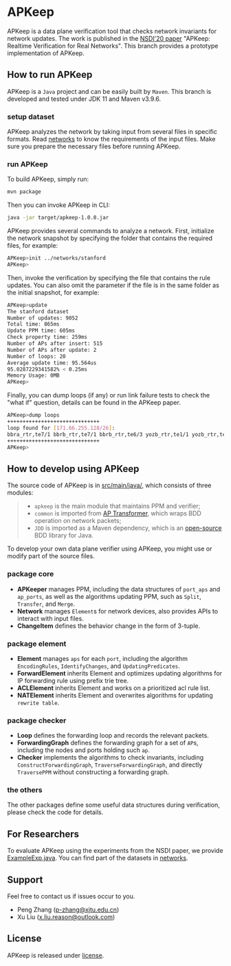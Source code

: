 # APKeep

APKeep is a data plane verification tool that checks network invariants for network updates.
The work is published in the [NSDI'20 paper](https://www.usenix.org/conference/nsdi20/presentation/zhang-peng) "APKeep: Realtime Verification for Real Networks".
This branch provides a prototype implementation of APKeep.

## How to run APKeep

APKeep is a `Java` project and can be easily built by `Maven`.
This branch is developed and tested under JDK 11 and Maven v3.9.6. 

### setup dataset

APKeep analyzes the network by taking input from several files in specific formats.
Read [networks](networks/) to know the requirements of the input files.
Make sure you prepare the necessary files before running APKeep.

### run APKeep

To build APKeep, simply run:

```bash
mvn package
```

Then you can invoke APKeep in CLI:

```bash
java -jar target/apkeep-1.0.0.jar
```

APKeep provides several commands to analyze a network.
First, initialize the network snapshot by specifying the folder that contains the required files, for example:

```bash
APKeep>init ../networks/stanford
APKeep>
```

Then, invoke the verification by specifying the file that contains the rule updates.
You can also omit the parameter if the file is in the same folder as the initial snapshot, for example:

```bash
APKeep>update
The stanford dataset
Number of updates: 9052
Total time: 865ms
Update PPM time: 605ms
Check property time: 259ms
Number of APs after insert: 515
Number of APs after update: 2
Number of loops: 20
Average update time: 95.564us
95.0287229341582% < 0.25ms
Memory Usage: 0MB
APKeep>
```

Finally, you can dump loops (if any) or run link failure tests to check the "what if" question, details can be found in the APKeep paper.

```bash
APKeep>dump loops
++++++++++++++++++++++++++++++
loop found for [171.66.255.128/26]:
bbra_rtr,te7/1 bbrb_rtr,te7/1 bbrb_rtr,te6/3 yozb_rtr,te1/1 yozb_rtr,te1/2 yoza_rtr,te1/2 yoza_rtr,te7/1 bbrb_rtr,te7/4 bbrb_rtr,te7/2 cozb_rtr,te2/1 cozb_rtr,te3/1 cozb_rtr_outACL_te3/1_out,inport cozb_rtr_outACL_te3/1_out,permit bbra_rtr,te6/1 bbra_rtr,te7/1
++++++++++++++++++++++++++++++
APKeep>
```

## How to develop using APKeep

The source code of APKeep is in [src/main/java/](src/main/java/), which consists of three modules:
> - `apkeep` is the main module that maintains PPM and verifier;
> - `common` is imported from [AP Transformer](https://www.cs.utexas.edu/users/lam/NRL/), which wraps BDD operation on network packets;
> - `JDD` is imported as a Maven dependency, which is an [open-source](https://bitbucket.org/vahidi/jdd/) BDD library for Java.

To develop your own data plane verifier using APKeep, you might use or modify part of the source files.

### package core

- **APKeeper** manages PPM, including the data structures of `port_aps` and `ap_ports`, as well as the algorithms updating PPM, such as `Split`, `Transfer`, and `Merge`.
- **Network** manages `Element`s for network devices, also provides APIs to interact with input files.
- **ChangeItem** defines the behavior change in the form of 3-tuple.

### package element

- **Element** manages `aps` for each `port`, including the algorithm `EncodingRules`, `IdentifyChanges`, and `UpdatingPredicates`.
- **ForwardElement** inherits Element and optimizes updating algorithms for IP forwarding rule using prefix trie tree.
- **ACLElement** inherits Element and works on a prioritized acl rule list.
- **NATElement** inherits Element and overwrites algorithms for updating `rewrite table`.

### package checker
- **Loop** defines the forwarding loop and records the relevant packets.
- **ForwardingGraph** defines the forwarding graph for a set of `AP`s, including the nodes and ports holding such `ap`.
- **Checker** implements the algorithms to check invariants, including `ConstructForwardingGraph`, `TraverseForwardingGraph`, and directly `TraversePPM` without constructing a forwarding graph.

### the others

The other packages define some useful data structures during verification, please check the code for details.

## For Researchers

To evaluate APKeep using the experiments from the NSDI paper, we provide [ExampleExp.java](src/main/java/apkeep/main/main.java).
You can find part of the datasets in [networks](networks/).

## Support

Feel free to contact us if issues occur to you.

- Peng Zhang (p-zhang@xjtu.edu.cn)
- Xu Liu (x.liu.reason@outlook.com)

## License
APKeep is released under [license](LICENSE).
